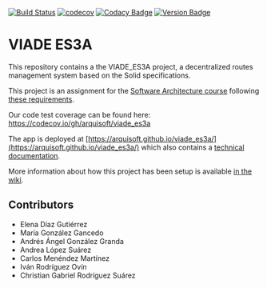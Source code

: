 [![Build Status](https://travis-ci.org/Arquisoft/viade_es3a.svg?branch=master)](https://travis-ci.org/Arquisoft/viade_es3a)
[![codecov](https://codecov.io/gh/Arquisoft/viade_es3a/branch/master/graph/badge.svg)](https://codecov.io/gh/Arquisoft/viade_es3a)
[![Codacy Badge](https://api.codacy.com/project/badge/Grade/a9b99375e1774fe48458d446e797e113)](https://www.codacy.com/gh/Arquisoft/viade_es3a?utm_source=github.com&amp;utm_medium=referral&amp;utm_content=Arquisoft/viade_es3a&amp;utm_campaign=Badge_Grade)
[![Version Badge](https://img.shields.io/badge/Version-1.0-<COLOR>.svg)](https://arquisoft.github.io/viade_es3a)
# VIADE ES3A

This repository contains a the VIADE_ES3A project, a decentralized routes management system based on the Solid specifications.

This project is an assignment for the [Software Architecture course](https://arquisoft.github.io/) following [these requirements](https://labra.solid.community/public/SoftwareArchitecture/AssignmentDescription/).

Our code test coverage can be found here: https://codecov.io/gh/arquisoft/viade_es3a

The app is deployed at [https://arquisoft.github.io/viade_es3a/](https://arquisoft.github.io/viade_es3a/) which also contains a [technical documentation](https://arquisoft.github.io/viade_es3a/docs).

More information about how this project has been setup is available [in the wiki](https://github.com/Arquisoft/viade_es3a/wiki).


## Contributors

* Elena Díaz Gutiérrez
* María González Gancedo
* Andrés Ángel González Granda
* Andrea López Suárez
* Carlos Menéndez Martínez
* Iván Rodríguez Ovín
* Christian Gabriel Rodríguez Suárez
